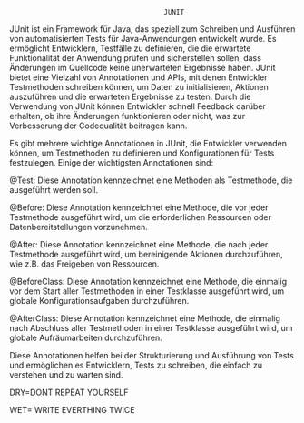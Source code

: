                                           JUNIT


JUnit ist ein Framework für Java, das speziell zum Schreiben und Ausführen von automatisierten Tests für Java-Anwendungen entwickelt wurde. Es ermöglicht Entwicklern, Testfälle zu definieren, die die erwartete Funktionalität der Anwendung prüfen und sicherstellen sollen, dass Änderungen im Quellcode keine unerwarteten Ergebnisse haben. JUnit bietet eine Vielzahl von Annotationen und APIs, mit denen Entwickler Testmethoden schreiben können, um Daten zu initialisieren, Aktionen auszuführen und die erwarteten Ergebnisse zu testen. Durch die Verwendung von JUnit können Entwickler schnell Feedback darüber erhalten, ob ihre Änderungen funktionieren oder nicht, was zur Verbesserung der Codequalität beitragen kann.

Es gibt mehrere wichtige Annotationen in JUnit, die Entwickler verwenden können, um Testmethoden zu definieren und Konfigurationen für Tests festzulegen. Einige der wichtigsten Annotationen sind:

@Test: Diese Annotation kennzeichnet eine Methoden als Testmethode, die ausgeführt werden soll.

@Before: Diese Annotation kennzeichnet eine Methode, die vor jeder Testmethode ausgeführt wird, um die erforderlichen Ressourcen oder Datenbereitstellungen vorzunehmen.

@After: Diese Annotation kennzeichnet eine Methode, die nach jeder Testmethode ausgeführt wird, um bereinigende Aktionen durchzuführen, wie z.B. das Freigeben von Ressourcen.

@BeforeClass: Diese Annotation kennzeichnet eine Methode, die einmalig vor dem Start aller Testmethoden in einer Testklasse ausgeführt wird, um globale Konfigurationsaufgaben durchzuführen.

@AfterClass: Diese Annotation kennzeichnet eine Methode, die einmalig nach Abschluss aller Testmethoden in einer Testklasse ausgeführt wird, um globale Aufräumarbeiten durchzuführen.

Diese Annotationen helfen bei der Strukturierung und Ausführung von Tests und ermöglichen es Entwicklern, Tests zu schreiben, die einfach zu verstehen und zu warten sind.

DRY=DONT REPEAT YOURSELF

WET= WRITE EVERTHING TWICE
